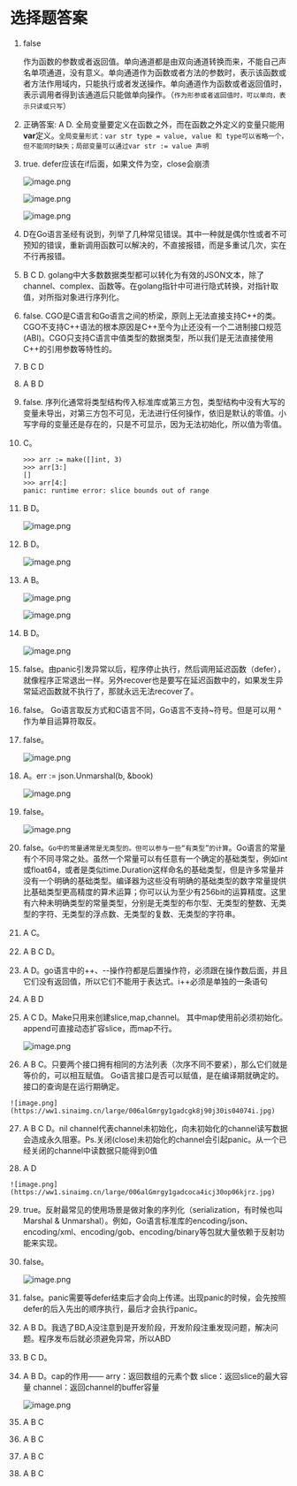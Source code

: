 # 选择题答案

1. false

   作为函数的参数或者返回值。单向通道都是由双向通道转换而来，不能自己声名单项通道，没有意义。单向通道作为函数或者方法的参数时，表示该函数或者方法作用域内，只能执行或者发送操作。单向通道作为函数或者返回值时，表示调用者得到该通道后只能做单向操作。（`作为形参或者返回值时，可以单向，表示只读或只写`）

2. 正确答案: A D. 全局变量要定义在函数之外，而在函数之外定义的变量只能用**var**定义。`全局变量形式：var str type = value, value 和 type可以省略一个，但不能同时缺失；局部变量可以通过var str := value 声明`

3. true. defer应该在if后面，如果文件为空，close会崩溃

   ![image.png](https://ww1.sinaimg.cn/large/006alGmrgy1gaayr3bmybj30nx0b6dgo.jpg)

   ![image.png](https://ww1.sinaimg.cn/large/006alGmrgy1gaayuq16vqj30ox0bbaau.jpg)

   ![image.png](https://ww1.sinaimg.cn/large/006alGmrgy1gaayv5yrucj30ey0admxe.jpg)

4. D在Go语言圣经有说到，列举了几种常见错误。其中一种就是偶尔性或者不可预知的错误，重新调用函数可以解决的，不直接报错，而是多重试几次，实在不行再报错。

5. B C D. golang中大多数数据类型都可以转化为有效的JSON文本，除了channel、complex、函数等。在golang指针中可进行隐式转换，对指针取值，对所指对象进行序列化。

6. false. CGO是C语言和Go语言之间的桥梁，原则上无法直接支持C++的类。CGO不支持C++语法的根本原因是C++至今为止还没有一个二进制接口规范(ABI)。CGO只支持C语言中值类型的数据类型，所以我们是无法直接使用C++的引用参数等特性的。

7. B C D

8. A B D

9. false. 序列化通常将类型结构传入标准库或第三方包，类型结构中没有大写的变量未导出，对第三方包不可见，无法进行任何操作，依旧是默认的零值。小写字母的变量还是存在的，只是不可显示，因为无法初始化，所以值为零值。

10. C。 

    ```shell
    >>> arr := make([]int, 3)
    >>> arr[3:]
    []
    >>> arr[4:]
    panic: runtime error: slice bounds out of range
    ```

11. B D。

    ![image.png](https://ww1.sinaimg.cn/large/006alGmrgy1gacovfks97j30p205jgly.jpg)

12. B D。

    ![image.png](https://ww1.sinaimg.cn/large/006alGmrgy1gacoxgn8v2j30ov05imxo.jpg)

13. A B。

    ![image.png](https://ww1.sinaimg.cn/large/006alGmrgy1gacp140go2j30oc065mxy.jpg)

    ![image.png](https://ww1.sinaimg.cn/large/006alGmrgy1gacp1qr91aj30ld02m74e.jpg)

14. B D。

    ![image.png](https://ww1.sinaimg.cn/large/006alGmrgy1gacpoftlykj30d90ab0th.jpg)

15. false。由panic引发异常以后，程序停止执行，然后调用延迟函数（defer），就像程序正常退出一样。另外recover也是要写在延迟函数中的，如果发生异常延迟函数就不执行了，那就永远无法recover了。

16. false。 Go语言取反方式和C语言不同，Go语言不支持~符号。但是可以用 ^ 作为单目运算符取反。

17. false。

    ![image.png](https://ww1.sinaimg.cn/large/006alGmrgy1gadb52wkc2j30j103baa8.jpg)

18. A。err := json.Unmarshal(b, &book)

    ![image.png](https://ww1.sinaimg.cn/large/006alGmrgy1gadb3qeoxpj30oy05mweu.jpg)

19. false。

    ![image.png](https://ww1.sinaimg.cn/large/006alGmrgy1gadb52wkc2j30j103baa8.jpg)

20. false。`Go中的常量通常是无类型的。但可以参与一些“有类型”的计算`。Go语言的常量有个不同寻常之处。虽然一个常量可以有任意有一个确定的基础类型，例如int或float64，或者是类似time.Duration这样命名的基础类型，但是许多常量并没有一个明确的基础类型。编译器为这些没有明确的基础类型的数字常量提供比基础类型更高精度的算术运算；你可以认为至少有256bit的运算精度。这里有六种未明确类型的常量类型，分别是无类型的布尔型、无类型的整数、无类型的字符、无类型的浮点数、无类型的复数、无类型的字符串。

21. A C。
22. A B C D。
23. A D。go语言中的++、--操作符都是后置操作符，必须跟在操作数后面，并且它们没有返回值，所以它们不能用于表达式。i++必须是单独的一条语句
24. A B D

25. A C D。Make只用来创建slice,map,channel。 其中map使用前必须初始化。 append可直接动态扩容slice，而map不行。

    ![image.png](https://ww1.sinaimg.cn/large/006alGmrgy1gadc9uq1tej308z08w74b.jpg)

26.  A B C。只要两个接口拥有相同的方法列表（次序不同不要紧），那么它们就是等价的，可以相互赋值。 Go语言接口是否可以赋值，是在编译期就确定的。接口的查询是在运行期确定。

    ![image.png](https://ww1.sinaimg.cn/large/006alGmrgy1gadcgk8j90j30is04074i.jpg)

27.  A B C D。nil channel代表channel未初始化，向未初始化的channel读写数据会造成永久阻塞。Ps.关闭(close)未初始化的channel会引起panic。从一个已经关闭的channel中读数据只能得到0值

28.  A D

    ![image.png](https://ww1.sinaimg.cn/large/006alGmrgy1gadcoca4icj30op06kjrz.jpg)

29. true。反射最常见的使用场景是做对象的序列化（serialization，有时候也叫Marshal & Unmarshal）。例如，Go语言标准库的encoding/json、encoding/xml、encoding/gob、encoding/binary等包就大量依赖于反射功能来实现。

30. false。

    ![image.png](https://ww1.sinaimg.cn/large/006alGmrgy1gadcy1ltn2j30oe04374j.jpg)

31. false。panic需要等defer结束后才会向上传递。出现panic的时候，会先按照defer的后入先出的顺序执行，最后才会执行panic。

32. A B D。我选了BD,A没注意到是开发阶段，开发阶段注重发现问题，解决问题。程序发布后就必须避免异常，所以ABD

33. B C D。

34. A B D。cap的作用—— arry：返回数组的元素个数 slice：返回slice的最大容量 channel：返回channel的buffer容量

    ![image.png](https://ww1.sinaimg.cn/large/006alGmrgy1gadd3vukenj30i406t74g.jpg)

35.  A B C
36.  A B C
37.  A B C
38.  A B C

